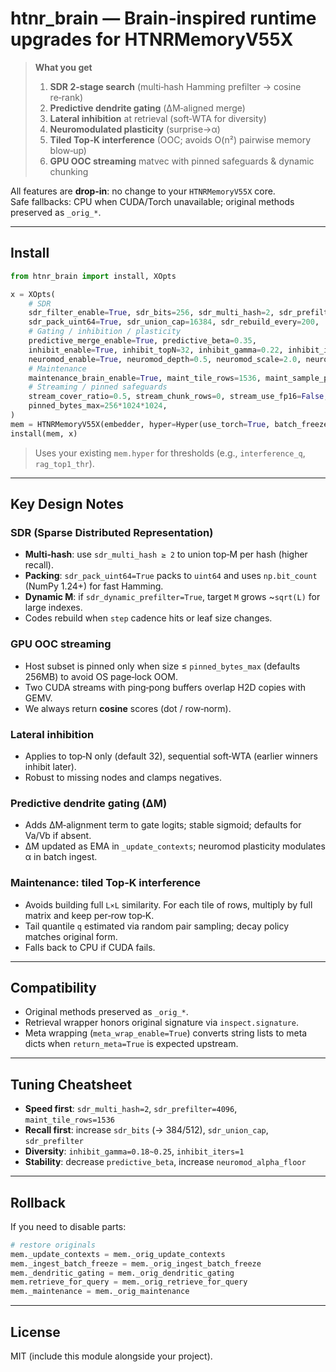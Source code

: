 
# htnr_brain — Brain‑inspired runtime upgrades for HTNRMemoryV55X

> **What you get**
>
> 1) **SDR 2‑stage search** (multi‑hash Hamming prefilter → cosine re‑rank)  
> 2) **Predictive dendrite gating** (ΔM‑aligned merge)  
> 3) **Lateral inhibition** at retrieval (soft‑WTA for diversity)  
> 4) **Neuromodulated plasticity** (surprise→α)  
> 5) **Tiled Top‑K interference** (OOC; avoids O(n²) pairwise memory blow‑up)  
> 6) **GPU OOC streaming** matvec with pinned safeguards & dynamic chunking

All features are **drop‑in**: no change to your `HTNRMemoryV55X` core.  
Safe fallbacks: CPU when CUDA/Torch unavailable; original methods preserved as `_orig_*`.

---

## Install

```python
from htnr_brain import install, XOpts

x = XOpts(
    # SDR
    sdr_filter_enable=True, sdr_bits=256, sdr_multi_hash=2, sdr_prefilter=4096,
    sdr_pack_uint64=True, sdr_union_cap=16384, sdr_rebuild_every=200,
    # Gating / inhibition / plasticity
    predictive_merge_enable=True, predictive_beta=0.35,
    inhibit_enable=True, inhibit_topN=32, inhibit_gamma=0.22, inhibit_iters=1,
    neuromod_enable=True, neuromod_depth=0.5, neuromod_scale=2.0, neuromod_alpha_floor=0.60,
    # Maintenance
    maintenance_brain_enable=True, maint_tile_rows=1536, maint_sample_pairs=50000,
    # Streaming / pinned safeguards
    stream_cover_ratio=0.5, stream_chunk_rows=0, stream_use_fp16=False,
    pinned_bytes_max=256*1024*1024,
)
mem = HTNRMemoryV55X(embedder, hyper=Hyper(use_torch=True, batch_freeze_enable=True))
install(mem, x)
```

> Uses your existing `mem.hyper` for thresholds (e.g., `interference_q`, `rag_top1_thr`).

---

## Key Design Notes

### SDR (Sparse Distributed Representation)

- **Multi‑hash**: use `sdr_multi_hash ≥ 2` to union top‑M per hash (higher recall).  
- **Packing**: `sdr_pack_uint64=True` packs to `uint64` and uses `np.bit_count` (NumPy 1.24+) for fast Hamming.  
- **Dynamic M**: if `sdr_dynamic_prefilter=True`, target `M` grows ~`sqrt(L)` for large indexes.  
- Codes rebuild when `step` cadence hits or leaf size changes.

### GPU OOC streaming

- Host subset is pinned only when size ≤ `pinned_bytes_max` (defaults 256MB) to avoid OS page‑lock OOM.  
- Two CUDA streams with ping‑pong buffers overlap H2D copies with GEMV.  
- We always return **cosine** scores (dot / row‑norm).

### Lateral inhibition

- Applies to top‑N only (default 32), sequential soft‑WTA (earlier winners inhibit later).  
- Robust to missing nodes and clamps negatives.

### Predictive dendrite gating (ΔM)

- Adds ΔM‑alignment term to gate logits; stable sigmoid; defaults for Va/Vb if absent.  
- ΔM updated as EMA in `_update_contexts`; neuromod plasticity modulates α in batch ingest.

### Maintenance: tiled Top‑K interference

- Avoids building full `L×L` similarity. For each tile of rows, multiply by full matrix and keep per‑row top‑K.  
- Tail quantile `q` estimated via random pair sampling; decay policy matches original form.  
- Falls back to CPU if CUDA fails.

---

## Compatibility

- Original methods preserved as `_orig_*`.  
- Retrieval wrapper honors original signature via `inspect.signature`.  
- Meta wrapping (`meta_wrap_enable=True`) converts string lists to meta dicts when `return_meta=True` is expected upstream.

---

## Tuning Cheatsheet

- **Speed first**: `sdr_multi_hash=2`, `sdr_prefilter=4096`, `maint_tile_rows=1536`  
- **Recall first**: increase `sdr_bits` (→ 384/512), `sdr_union_cap`, `sdr_prefilter`  
- **Diversity**: `inhibit_gamma=0.18~0.25`, `inhibit_iters=1`  
- **Stability**: decrease `predictive_beta`, increase `neuromod_alpha_floor`

---

## Rollback

If you need to disable parts:

```python
# restore originals
mem._update_contexts = mem._orig_update_contexts
mem._ingest_batch_freeze = mem._orig_ingest_batch_freeze
mem._dendritic_gating = mem._orig_dendritic_gating
mem.retrieve_for_query = mem._orig_retrieve_for_query
mem._maintenance = mem._orig_maintenance
```

---

## License

MIT (include this module alongside your project).
